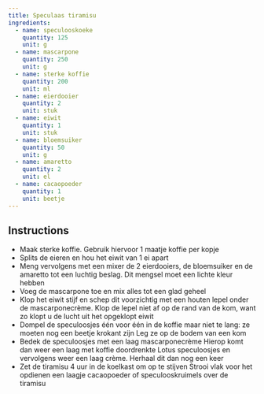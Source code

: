 ```yaml
---
title: Speculaas tiramisu
ingredients:
  - name: speculooskoeke
    quantity: 125
    unit: g
  - name: mascarpone
    quantity: 250
    unit: g
  - name: sterke koffie
    quantity: 200
    unit: ml
  - name: eierdooier
    quantity: 2
    unit: stuk
  - name: eiwit
    quantity: 1
    unit: stuk
  - name: bloemsuiker
    quantity: 50
    unit: g
  - name: amaretto
    quantity: 2
    unit: el
  - name: cacaopoeder
    quantity: 1
    unit: beetje
---
```


<Recipe />

## Instructions
  - Maak sterke koffie. Gebruik hiervoor 1 maatje koffie per kopje 
  - Splits de eieren en hou het eiwit van 1 ei apart 
  - Meng vervolgens met een mixer de 2 eierdooiers, de bloemsuiker en de amaretto tot een luchtig beslag. Dit mengsel moet een lichte kleur hebben 
  - Voeg de mascarpone toe en mix alles tot een glad geheel 
  - Klop het eiwit stijf en schep dit voorzichtig met een houten lepel onder de mascarponecrème. Klop de lepel niet af op de rand van de kom, want zo klopt u de lucht uit het opgeklopt eiwit 
  - Dompel de speculoosjes één voor één in de koffie maar niet te lang: ze moeten nog een beetje krokant zijn Leg ze op de bodem van een kom 
  - Bedek de speculoosjes met een laag mascarponecrème Hierop komt dan weer een laag met koffie doordrenkte Lotus speculoosjes en vervolgens weer een laag crème. Herhaal dit dan nog een keer 
  - Zet de tiramisu 4 uur in de koelkast om op te stijven Strooi vlak voor het opdienen een laagje cacaopoeder of speculooskruimels over de tiramisu
